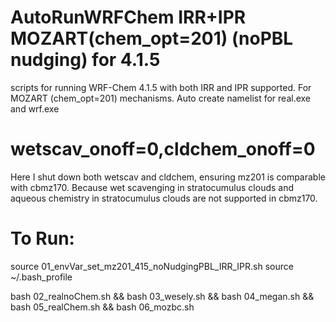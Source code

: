 # AutoRunWRFChem IRR+IPR MOZART(chem_opt=201) (noPBL nudging)  for 4.1.5

scripts for running WRF-Chem 4.1.5 with both IRR and IPR supported.
For MOZART (chem_opt=201) mechanisms.
Auto create namelist for real.exe and wrf.exe

# wetscav_onoff=0,cldchem_onoff=0
Here I shut down both wetscav and cldchem, ensuring mz201 is comparable with cbmz170.
Because wet scavenging in stratocumulus clouds and aqueous chemistry in stratocumulus clouds are not supported in cbmz170.

# To Run:

source 01_envVar_set_mz201_415_noNudgingPBL_IRR_IPR.sh source ~/.bash_profile

bash 02_realnoChem.sh && bash 03_wesely.sh && bash 04_megan.sh && bash 05_realChem.sh && bash 06_mozbc.sh

